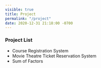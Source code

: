 ```yaml
---
visible: true
title: Project
permalink: "/project"
date: 2020-12-31 21:18:00 -0700
---
```


### Project List
- Course Registration System
- Movie Theatre Ticket Reservation System
- Sum of Factors